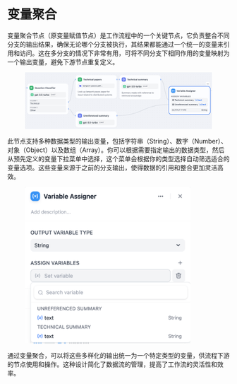 # 变量聚合

变量聚合节点（原变量赋值节点）是工作流程中的一个关键节点，它负责整合不同分支的输出结果，确保无论哪个分支被执行，其结果都能通过一个统一的变量来引用和访问。这在多分支的情况下非常有用，可将不同分支下相同作用的变量映射为一个输出变量，避免下游节点重复定义。

<figure><img src="../../../.gitbook/assets/image (160).png" alt="" width="563"><figcaption></figcaption></figure>

此节点支持多种数据类型的输出变量，包括字符串（String）、数字（Number）、对象（Object）以及数组（Array）。你可以根据需要指定输出的数据类型，然后从预先定义的变量下拉菜单中选择，这个菜单会根据你的类型选择自动筛选适合的变量选项。这些变量来源于之前的分支输出，使得数据的引用和整合更加灵活高效。

<figure><img src="../../../.gitbook/assets/image (161).png" alt="" width="375"><figcaption></figcaption></figure>

通过变量聚合，可以将这些多样化的输出统一为一个特定类型的变量，供流程下游的节点使用和操作。这种设计简化了数据流的管理，提高了工作流的灵活性和效率。
